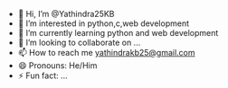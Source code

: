 - 👋 Hi, I’m @Yathindra25KB
- 👀 I’m interested in python,c,web development
- 🌱 I’m currently learning python and web development
- 💞️ I’m looking to collaborate on ...
- 📫 How to reach me yathindrakb25@gmail.com
- 😄 Pronouns: He/Him
- ⚡ Fun fact: ...

<!---
Yathindra25KB/Yathindra25KB is a ✨ special ✨ repository because its `README.md` (this file) appears on your GitHub profile.
You can click the Preview link to take a look at your changes.
--->
